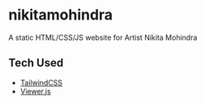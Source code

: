 # nikitamohindra

A static HTML/CSS/JS website for Artist Nikita Mohindra

## Tech Used

* [TailwindCSS](https://tailwindcss.com/)
* [Viewer.js](https://github.com/fengyuanchen/viewerjs/tree/main)